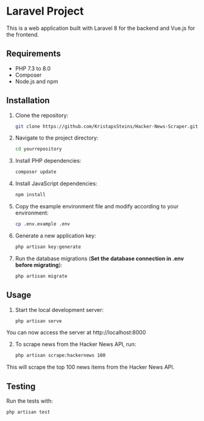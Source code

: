 # Laravel Project

This is a web application built with Laravel 8 for the backend and Vue.js for the frontend.

## Requirements

- PHP 7.3 to 8.0
- Composer
- Node.js and npm

## Installation

1. Clone the repository:
    ```sh
    git clone https://github.com/KristapsSteins/Hacker-News-Scraper.git
    ```
2. Navigate to the project directory:
    ```sh
    cd yourrepository
    ```
3. Install PHP dependencies:
    ```sh
    composer update
    ```
4. Install JavaScript dependencies:
    ```sh
    npm install
    ```
5. Copy the example environment file and modify according to your environment:
    ```sh
    cp .env.example .env
    ```
6. Generate a new application key:
    ```sh
    php artisan key:generate
    ```
7. Run the database migrations (**Set the database connection in .env before migrating**):
    ```sh
    php artisan migrate
    ```

## Usage

1. Start the local development server:
    ```sh
    php artisan serve
    ```

You can now access the server at http://localhost:8000

2. To scrape news from the Hacker News API, run:
    ```sh
    php artisan scrape:hackernews 100
    ```

This will scrape the top 100 news items from the Hacker News API.

## Testing

Run the tests with:

```sh
php artisan test
```
